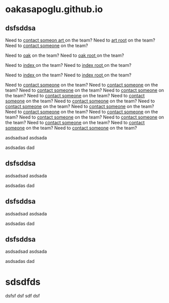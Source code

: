 # oakasapoglu.github.io

## dsfsddsa



Need to [contact someon  art   ](art.txt) on the team?
Need to [art root](/art.txt) on the team?
Need to [contact someone](art.txt) on the team?

Need to [oak](oak.md) on the team?
Need to [oak root ](/oak.md) on the team?






Need to [index    ](index.html)  on the team?
Need to [index root  ](/index.html) on the team?



Need to [index    ](index2.html)  on the team?
Need to [index root  ](/index2.html) on the team?

















Need to [contact someone](art.txt) on the team?
Need to [contact someone](art.txt) on the team?
Need to [contact someone](art.txt) on the team?
Need to [contact someone](art.txt) on the team?
Need to [contact someone](art.txt) on the team?
Need to [contact someone](art.txt) on the team?
Need to [contact someone](art.txt) on the team?
Need to [contact someone](art.txt) on the team?
Need to [contact someone](art.txt) on the team?
Need to [contact someone](art.txt) on the team?
Need to [contact someone](art.txt) on the team?
Need to [contact someone](art.txt) on the team?
Need to [contact someone](art.txt) on the team?
Need to [contact someone](art.txt) on the team?
Need to [contact someone](art.txt) on the team?
Need to [contact someone](art.txt) on the team?

asdsadsad
asdsada

asdsadas
dad

## dsfsddsa

asdsadsad
asdsada

asdsadas
dad

## dsfsddsa

asdsadsad
asdsada

asdsadas
dad

## dsfsddsa

asdsadsad
asdsada

asdsadas
dad

# sdsdfds

dsfsf
dsf
sdf
dsf








